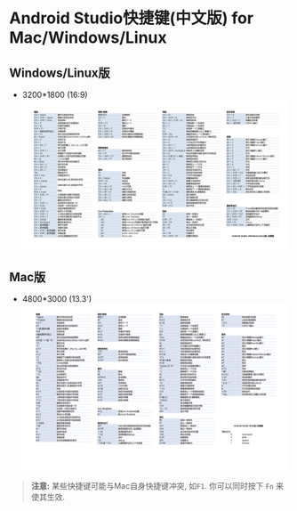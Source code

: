 # Android Studio快捷键(中文版) for Mac/Windows/Linux

## Windows/Linux版
- 3200*1800 (16:9)
![keymap](./keymap-for-windows-linux/android-studio-keymap-windows-linux-zh-3200-1800.jpg)

## Mac版
- 4800*3000 (13.3')
![keymap](./keymap-for-mac/AS-keymap-mac-zh-4800-3000.png)
> **注意:**
> 某些快捷键可能与Mac自身快捷键冲突, 如`F1`. 你可以同时按下 `Fn` 来使其生效.
